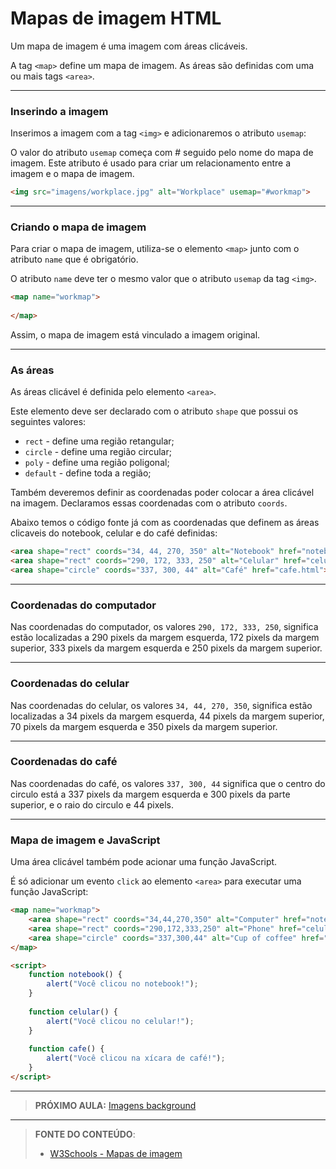 # Mapas de imagem HTML

Um mapa de imagem é uma imagem com áreas clicáveis.

A tag `<map>` define um mapa de imagem. As áreas são definidas com uma ou mais tags `<area>`.

---

### Inserindo a imagem

Inserimos a imagem com a tag `<img>` e adicionaremos o atributo `usemap`:

O valor do atributo `usemap` começa com # seguido pelo nome do mapa de imagem. Este atributo é usado para criar um relacionamento entre a imagem e o mapa de imagem.

``` html
<img src="imagens/workplace.jpg" alt="Workplace" usemap="#workmap">
```

---

### Criando o mapa de imagem

Para criar o mapa de imagem, utiliza-se o elemento `<map>` junto com o atributo `name` que é obrigatório. 

O atributo `name` deve ter o mesmo valor que o atributo `usemap` da tag `<img>`.

``` html
<map name="workmap">
   
</map>
```

Assim, o mapa de imagem está vinculado a imagem original.

---

### As áreas

As áreas clicável é definida pelo elemento `<area>`.

Este elemento deve ser declarado com o atributo `shape` que possui os seguintes valores:

- `rect` - define uma região retangular;
- `circle` - define uma região circular;
- `poly` - define uma região poligonal;
- `default` - define toda a região;

Também deveremos definir as coordenadas poder colocar a área clicável na imagem. Declaramos essas coordenadas com o atributo `coords`.

Abaixo temos o código fonte já com as coordenadas que definem as áreas clicaveis do notebook, celular e do café definidas:

``` html
<area shape="rect" coords="34, 44, 270, 350" alt="Notebook" href="notebook.html">
<area shape="rect" coords="290, 172, 333, 250" alt="Celular" href="celular.html">
<area shape="circle" coords="337, 300, 44" alt="Café" href="cafe.html">
```

---

### Coordenadas do computador

Nas coordenadas do computador, os valores `290, 172, 333, 250`, significa estão localizadas a 290 pixels da margem esquerda, 172 pixels da margem superior, 333 pixels da margem esquerda e 250 pixels da margem superior.

---

### Coordenadas do celular

Nas coordenadas do celular, os valores `34, 44, 270, 350`, significa estão localizadas a 34 pixels da margem esquerda, 44 pixels da margem superior, 70 pixels da margem esquerda e 350 pixels da margem superior.

---

### Coordenadas do café

Nas coordenadas do café, os valores `337, 300, 44` significa que o centro do circulo está a 337 pixels da margem esquerda e 300 pixels da parte superior, e o raio do circulo e 44 pixels.

---

### Mapa de imagem e JavaScript

Uma área clicável também pode acionar uma função JavaScript.

É só adicionar um evento `click` ao elemento `<area>` para executar uma função JavaScript:

``` html
<map name="workmap">
    <area shape="rect" coords="34,44,270,350" alt="Computer" href="notebook.html" onclick="notebook()">
    <area shape="rect" coords="290,172,333,250" alt="Phone" href="celular.html" onclick="celular()">
    <area shape="circle" coords="337,300,44" alt="Cup of coffee" href="cafe.html" onclick="cafe()">
</map>

<script>
    function notebook() {
        alert("Você clicou no notebook!");
    }
    
    function celular() {
        alert("Você clicou no celular!");
    }
    
    function cafe() {
        alert("Você clicou na xícara de café!");
    }
</script>
```

***

> **PRÓXIMO AULA:** [Imagens background](../5.3-imagem-background)

***


> **FONTE DO CONTEÚDO**:
>
> - [W3Schools - Mapas de imagem](https://www.w3schools.com/html/html_images_imagemap.asp)
